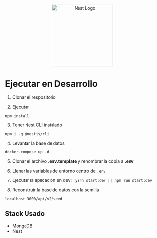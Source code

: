 <p align="center">
  <a href="http://nestjs.com/" target="blank"><img src="https://nestjs.com/img/logo-small.svg" width="200" alt="Nest Logo" /></a>
</p>

# Ejecutar en Desarrollo

1. Clonar el respositorio 

2. Ejecutar 

```
npm install
```

3. Tener Nest CLI instalado
```
npm i -g @nestjs/cli
```

4. Levantar la base de datos
```
docker-compose up -d
```

5. Clonar el archivo __.env.template__ y renombrar la copia a __.env__

6. Llenar las variables de entorno dentro de ```.env```

7. Ejecutar la aplicación en dev:  ``` yarn start:dev || npm run start:dev```

8. Reconstruir la base de datos con la semilla 
```
localhost:3000/api/v2/seed
```

## Stack Usado
* MongoDB
* Nest